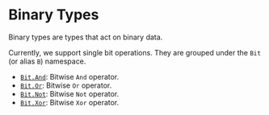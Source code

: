 # Binary Types

Binary types are types that act on binary data.

Currently, we support single bit operations.
They are grouped under the `Bit` (or alias `B`) namespace.

- [`Bit.And`](./bit.ts): Bitwise `And` operator.
- [`Bit.Or`](./bit.ts): Bitwise `Or` operator.
- [`Bit.Not`](./bit.ts): Bitwise `Not` operator.
- [`Bit.Xor`](./bit.ts): Bitwise `Xor` operator.
